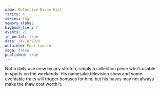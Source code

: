 ```yaml
---
name: Detective Dixon Hill
rarity: 4
series: tng
memory_alpha:
bigbook_tier: 7
events: 21
in_portal: true
date: 14/10/2016
obtained: Post-Launch
mega: false
published: true
---
```


Not a daily use crew by any stretch, simply a collection piece who’s usable in spurts on the weekends. His namesake television show and some eventable traits will trigger bonuses for him, but his bases may not always make the thaw cost worth it.
